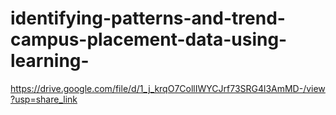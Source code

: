 # identifying-patterns-and-trend-campus-placement-data-using-learning-

https://drive.google.com/file/d/1_j_krqO7CollIWYCJrf73SRG4l3AmMD-/view?usp=share_link
